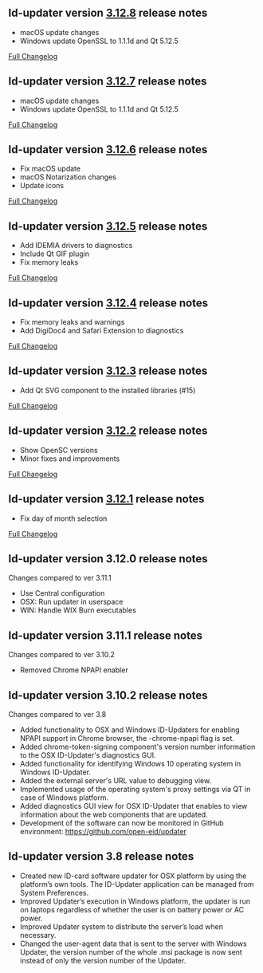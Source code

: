 Id-updater version [3.12.8](https://github.com/open-eid/updater/releases/tag/v3.12.8) release notes
--------------------------------------
- macOS update changes
- Windows update OpenSSL to 1.1.1d and Qt 5.12.5

[Full Changelog](https://github.com/open-eid/updater/compare/v3.12.7...v3.12.8)

Id-updater version [3.12.7](https://github.com/open-eid/updater/releases/tag/v3.12.7) release notes
--------------------------------------
- macOS update changes
- Windows update OpenSSL to 1.1.1d and Qt 5.12.5

[Full Changelog](https://github.com/open-eid/updater/compare/v3.12.6...v3.12.7)

Id-updater version [3.12.6](https://github.com/open-eid/updater/releases/tag/v3.12.6) release notes
--------------------------------------
- Fix macOS update
- macOS Notarization changes
- Update icons

[Full Changelog](https://github.com/open-eid/updater/compare/v3.12.5...v3.12.6)

Id-updater version [3.12.5](https://github.com/open-eid/updater/releases/tag/v3.12.5) release notes
--------------------------------------
- Add IDEMIA drivers to diagnostics
- Include Qt GIF plugin
- Fix memory leaks

[Full Changelog](https://github.com/open-eid/updater/compare/v3.12.4...v3.12.5)

Id-updater version [3.12.4](https://github.com/open-eid/updater/releases/tag/v3.12.4) release notes
--------------------------------------
- Fix memory leaks and warnings
- Add DigiDoc4 and Safari Extension to diagnostics

[Full Changelog](https://github.com/open-eid/updater/compare/v3.12.3...v3.12.4)

Id-updater version [3.12.3](https://github.com/open-eid/updater/releases/tag/v3.12.3) release notes
--------------------------------------
- Add Qt SVG component to the installed libraries (#15)

[Full Changelog](https://github.com/open-eid/updater/compare/v3.12.2...v3.12.3)

Id-updater version [3.12.2](https://github.com/open-eid/updater/releases/tag/v3.12.2) release notes
--------------------------------------
- Show OpenSC versions
- Minor fixes and improvements

[Full Changelog](https://github.com/open-eid/updater/compare/v3.12.1...v3.12.2)

Id-updater version [3.12.1](https://github.com/open-eid/updater/releases/tag/v3.12.1) release notes
--------------------------------------
- Fix day of month selection

[Full Changelog](https://github.com/open-eid/updater/compare/v3.12.0...v3.12.1)


Id-updater version 3.12.0 release notes
--------------------------------------
Changes compared to ver 3.11.1

- Use Central configuration
- OSX: Run updater in userspace
- WIN: Handle WIX Burn executables


Id-updater version 3.11.1 release notes
--------------------------------------
Changes compared to ver 3.10.2

- Removed Chrome NPAPI enabler


Id-updater version 3.10.2 release notes
--------------------------------------
Changes compared to ver 3.8

- Added functionality to OSX and Windows ID-Updaters for enabling NPAPI support in Chrome browser, the -chrome-npapi flag is set.
- Added chrome-token-signing component's version number information to the OSX ID-Updater's diagnostics GUI.
- Added functionality for identifying Windows 10 operating system in Windows ID-Updater.
- Added the external server's URL value to debugging view.
- Implemented usage of the operating system's proxy settings via QT in case of Windows platform.
- Added diagnostics GUI view for OSX ID-Updater that enables to view information about the web components that are updated.
- Development of the software can now be monitored in GitHub environment: https://github.com/open-eid/updater


Id-updater version 3.8 release notes
--------------------------------------

- Created new ID-card software updater for OSX platform by using the platform’s own tools. The ID-Updater application can be managed from System Preferences.
- Improved Updater’s execution in Windows platform, the updater is run on laptops regardless of whether the user is on battery power or AC power. 
- Improved Updater system to distribute the server’s load when necessary. 
- Changed the user-agent data that is sent to the server with Windows Updater, the version number of the whole .msi package is now sent instead of only the version number of the Updater.
